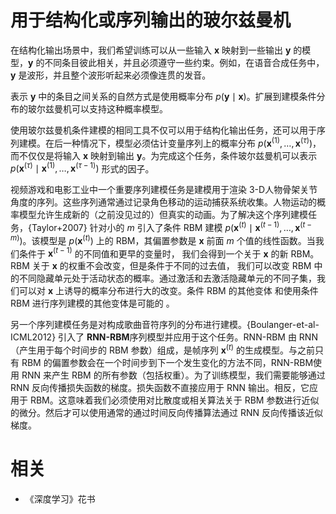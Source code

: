 

# 用于结构化或序列输出的玻尔兹曼机


在结构化输出场景中，我们希望训练可以从一些输入 $\boldsymbol x$ 映射到一些输出 $\boldsymbol y$ 的模型，$\boldsymbol y$ 的不同条目彼此相关，并且必须遵守一些约束。例如，在语音合成任务中，$\boldsymbol y$ 是波形，并且整个波形听起来必须像连贯的发音。

表示 $\boldsymbol y$ 中的条目之间关系的自然方式是使用概率分布 $p(\mathbf y  \mid  \boldsymbol x)$。扩展到建模条件分布的玻尔兹曼机可以支持这种概率模型。

使用玻尔兹曼机条件建模的相同工具不仅可以用于结构化输出任务，还可以用于序列建模。在后一种情况下，模型必须估计变量序列上的概率分布 $p(\mathbf x^{(1)}, \dots, \mathbf x^{(\tau)})$，而不仅仅是将输入 $\boldsymbol x$ 映射到输出 $\boldsymbol y$。为完成这个任务，条件玻尔兹曼机可以表示 $p(\mathbf x^{(\tau)}  \mid  \mathbf x^{(1)}, \dots, \mathbf x^{(\tau-1)})$ 形式的因子。

视频游戏和电影工业中一个重要序列建模任务是建模用于渲染 3-D人物骨架关节角度的序列。这些序列通常通过记录角色移动的运动捕获系统收集。人物运动的概率模型允许生成新的（之前没见过的）但真实的动画。为了解决这个序列建模任务，{Taylor+2007} 针对小的 $m$ 引入了条件 RBM 建模 $p(\boldsymbol x^{(t)}  \mid  \boldsymbol x^{(t-1)}, \dots, \boldsymbol x^{(t-m)})$。该模型是 $p(\boldsymbol x^{(t)})$ 上的 RBM，其偏置参数是 $\boldsymbol x$ 前面 $m$ 个值的线性函数。当我们条件于 $\boldsymbol x^{(t-1)}$ 的不同值和更早的变量时， 我们会得到一个关于 $\mathbf x$ 的新 RBM。RBM 关于 $\mathbf x$ 的权重不会改变，但是条件于不同的过去值， 我们可以改变 RBM 中的不同隐藏单元处于活动状态的概率。通过激活和去激活隐藏单元的不同子集，我们可以对 $\mathbf x$ 上诱导的概率分布进行大的改变。条件 RBM 的其他变体  和使用条件 RBM 进行序列建模的其他变体是可能的 。

另一个序列建模任务是对构成歌曲音符序列的分布进行建模。{Boulanger-et-al-ICML2012} 引入了 **RNN-RBM**序列模型并应用于这个任务。RNN-RBM 由 RNN（产生用于每个时间步的 RBM 参数）组成，是帧序列 $\boldsymbol x^{(t)}$ 的生成模型。与之前只有 RBM 的偏置参数会在一个时间步到下一个发生变化的方法不同，RNN-RBM使用 RNN 来产生 RBM 的所有参数（包括权重）。为了训练模型，我们需要能够通过 RNN 反向传播损失函数的梯度。损失函数不直接应用于 RNN 输出。相反，它应用于 RBM。这意味着我们必须使用对比散度或相关算法关于 RBM 参数进行近似的微分。然后才可以使用通常的通过时间反向传播算法通过 RNN 反向传播该近似梯度。




# 相关

- 《深度学习》花书
